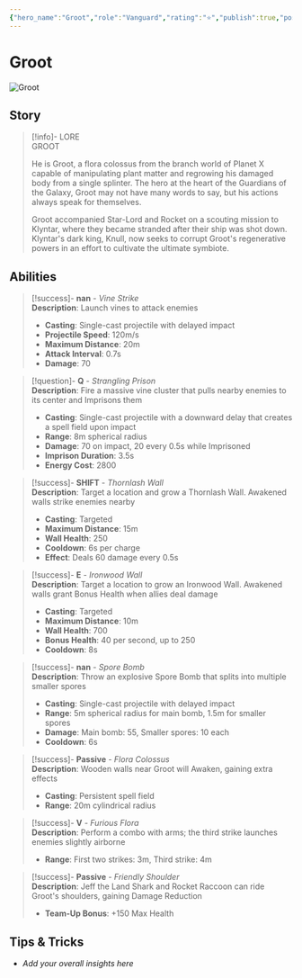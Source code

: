 ```yaml
---
{"hero_name":"Groot","role":"Vanguard","rating":"⭐","publish":true,"poster":"https://marvelrivalscharacters.com/characters/groot.webp","intro":"A flora colossus from Planet X, the alien known as Groot exhibits enhanced vitality and the ability to manipulate all forms of vegetation. As sturdy as a towering tree, Groot forges his own way, serving as the team's silent but reliable pathfinder.","PassFrontmatter":true}
---
```



# Groot

![Groot](https://r.res.easebar.com/pic/20241128/ade3ab7e-0bf0-4bc9-b28a-0b03190855c4.png)

## Story
> [!info]- LORE  
> GROOT
>
> He is Groot, a flora colossus from the branch world of Planet X capable of manipulating plant matter and regrowing his damaged body from a single splinter. The hero at the heart of the Guardians of the Galaxy, Groot may not have many words to say, but his actions always speak for themselves.
>
> Groot accompanied Star-Lord and Rocket on a scouting mission to Klyntar, where they became stranded after their ship was shot down. Klyntar's dark king, Knull, now seeks to corrupt Groot's regenerative powers in an effort to cultivate the ultimate symbiote.

## Abilities

> [!success]- **nan** - *Vine Strike*  
> **Description**: Launch vines to attack enemies  
> - **Casting**: Single-cast projectile with delayed impact  
> - **Projectile Speed**: 120m/s  
> - **Maximum Distance**: 20m  
> - **Attack Interval**: 0.7s  
> - **Damage**: 70  

> [!question]- **Q** - *Strangling Prison*  
> **Description**: Fire a massive vine cluster that pulls nearby enemies to its center and Imprisons them  
> - **Casting**: Single-cast projectile with a downward delay that creates a spell field upon impact  
> - **Range**: 8m spherical radius  
> - **Damage**: 70 on impact, 20 every 0.5s while Imprisoned  
> - **Imprison Duration**: 3.5s  
> - **Energy Cost**: 2800  

> [!success]- **SHIFT** - *Thornlash Wall*  
> **Description**: Target a location and grow a Thornlash Wall. Awakened walls strike enemies nearby  
> - **Casting**: Targeted  
> - **Maximum Distance**: 15m  
> - **Wall Health**: 250  
> - **Cooldown**: 6s per charge  
> - **Effect**: Deals 60 damage every 0.5s  

> [!success]- **E** - *Ironwood Wall*  
> **Description**: Target a location to grow an Ironwood Wall. Awakened walls grant Bonus Health when allies deal damage  
> - **Casting**: Targeted  
> - **Maximum Distance**: 10m  
> - **Wall Health**: 700  
> - **Bonus Health**: 40 per second, up to 250  
> - **Cooldown**: 8s  

> [!success]- **nan** - *Spore Bomb*  
> **Description**: Throw an explosive Spore Bomb that splits into multiple smaller spores  
> - **Casting**: Single-cast projectile with delayed impact  
> - **Range**: 5m spherical radius for main bomb, 1.5m for smaller spores  
> - **Damage**: Main bomb: 55, Smaller spores: 10 each  
> - **Cooldown**: 6s  

> [!success]- **Passive** - *Flora Colossus*  
> **Description**: Wooden walls near Groot will Awaken, gaining extra effects  
> - **Casting**: Persistent spell field  
> - **Range**: 20m cylindrical radius  

> [!success]- **V** - *Furious Flora*  
> **Description**: Perform a combo with arms; the third strike launches enemies slightly airborne  
> - **Range**: First two strikes: 3m, Third strike: 4m  

> [!success]- **Passive** - *Friendly Shoulder*  
> **Description**: Jeff the Land Shark and Rocket Raccoon can ride Groot's shoulders, gaining Damage Reduction  
> - **Team-Up Bonus**: +150 Max Health  

## Tips & Tricks
- _Add your overall insights here_
